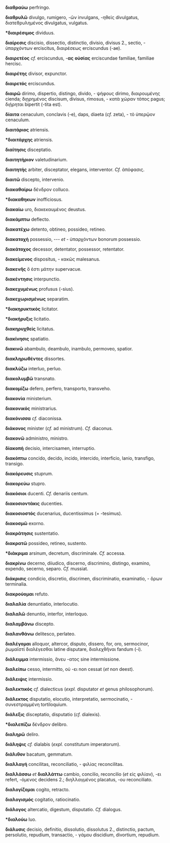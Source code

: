 **διαθραύω** perfringo.

**διαθρυλῶ** divulgo, rumigero, -ῶν invulgans, -ηθείς divulgatus,
διατεθρυλημένος divulgatus, vulgatus.

**\*διαιρέσιμος** dividuus.

**διαίρεσις** discisio, dissectio, distinctio, divisio, divisus 2.,
sectio, - ὑπαρχόντων erciscitus, διαιρέσεως erciscundus (-ae).

**διαιρετέος** *cf.* erciscundus, -**ας** **οὐσίας** erciscundae
familiae, familiae hercisc.

**διαιρέτης** divisor, expunctor.

**διαιρετός** erciscundus.

**διαιρῶ** dirimo, dispertio, distingo, divido, - ψήφους dirimo,
διαιρουμένης cienda; διῃρημένος discisum, divisus, rimosus, - κατὰ χώραν
τόπος pagus; διῄρηται bipertit (-tita est).

**δίαιτα** cenaculum, conclavis (-e), daps, diaeta (*cf.* zeta), - τὸ
ὑπερῷον cenaculum.

**διαιτάριος** atriensis.

**\*διαιτάρχης** atriensis.

**διαίτησις** disceptatio.

**διαιτητήριον** valetudinarium.

**διαιτητής** arbiter, disceptator, elegans, interventor. *Cf.*
ἀπόφασις.

**διαιτῶ** discepto, intervenio.

**διακαθαίρω** δένδρον colluco.

**\*διακαθηκων** inofficiosus.

**διακαίω** uro, διακεκαυμένος deustus.

**διακάμπτω** deflecto.

**διακατέχω** detento, obtineo, possideo, retineo.

**διακατοχή** possessio, --- *et* - ὑπαρχόντων bonorum possessio.

**διακάτοχος** decessor, detentator, possessor, retentator.

**διακείμενος** dispositus, - κακῶς malesanus.

**διακενῆς** ὅ ἐστι μάτην supervacue.

**διακέντησις** interpunctio.

**διακεχυμένως** profusus (-sius).

**διακεχωρισμένως** separatim.

**\*διακηρυκτικός** licitator.

**\*διακήρυξις** licitatio.

**διακηρυχθείς** licitatus.

**διακίνησις** spatiatio.

**διακινῶ** abambulo, deambulo, inambulo, permoveo, spatior.

**διακληρωθέντες** dissortes.

**διακλύζω** interluo, perluo.

**διακολυμβῶ** transnato.

**διακομίζω** defero, perfero, transporto, transveho.

**διακονία** ministerium.

**διακονικός** ministrarius.

**διακόνισσα** *cf.* diaconissa.

**διάκονος** minister (*cf.* ad ministrum). *Cf.* diaconus.

**διακονῶ** administro, ministro.

**δίακοπή** decisio, intercisamen, interruptio.

**διακόπτω** concido, decido, incido, intercido, interficio, lanio,
transfigo, transigo.

**διακόρευσις** stuprum.

**διακορεύω** stupro.

**διακόσιοι** ducenti. *Cf.* denariis centum.

**διακοσιοντάκις** ducenties.

**διακοσιοστός** ducenarius, ducentissimus (= -tesimus).

**διακοσμῶ** exorno.

**διακράτησις** sustentatio.

**διακρατῶ** possideo, retineo, sustento.

**\*διάκριμα** arsinum, decretum, discriminale. *Cf.* accessa.

**διακρίνω** decerno, diiudico, discerno, discrimino, distingo, examino,
expendo, secerno, separo. *Cf.* mussiat.

**διάκρισις** condicio, discretio, discrimen, discriminatio,
examinatio, - ὅρων terminalia.

**διακρούομαι** refuto.

**διαλαλία** denuntiatio, interlocutio.

**διαλαλῶ** denuntio, interfor, interloquo.

**διαλαμβάνω** discepto.

**διαλανθάνω** delitesco, perlateo.

**διαλέγομαι** alloquor, altercor, disputo, dissero, for, oro,
sermocinor, ῥωμαϊστί διαλέγεσθαι latine disputare, διαλεχθῆναι fandum
(-i).

**διάλειμμα** intermissio, ἄνευ -ατος sine intermissione.

**διαλείπω** cesso, intermitto, οὐ -ει non cessat (*et* non deest).

**διάλειψις** intermissio.

**διαλεκτικός** *cf.* dialecticus (*expl.* disputator *et* genus
philosophorum).

**διάλεκτος** disputatio, elocutio, interpretatio, sermocinatio, -
συνεστραμμένη tortiloquium.

**διάλεξις** disceptatio, disputatio (*cf.* dialexis).

**\*διαλεπίζω** δένδρον delibro.

**διαληρῶ** deliro.

**διάληψις** *cf.* dialabis (*expl.* constitutum imperatorum).

**διάλιθον** bacatum, gemmatum.

**διαλλαγή** concilitas, reconciliatio, - φιλίας reconcilitas.

**διαλλάσσω** *et* **διαλλάττω** cambio, concilio, reconcilio (*et* εἰς
φιλίαν), -ει refert, -όμενος decidens 2.; διηλλαγμένος placatus, -ου
reconciliato.

**διαλογίζομαι** cogito, retracto.

**διαλογισμός** cogitatio, ratiocinatio.

**διάλογος** altercatio, digestum, disputatio. *Cf.* dialogus.

**\*διαλούω** luo.

**διάλυσις** decisio, definitio, dissolutio, dissolutus 2., distinctio,
pactum, persolutio, repudium, transactio, - γάμου discidium, divortium,
repudium.
